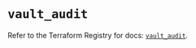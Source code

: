# `vault_audit`

Refer to the Terraform Registry for docs: [`vault_audit`](https://registry.terraform.io/providers/hashicorp/vault/4.3.0/docs/resources/audit).
